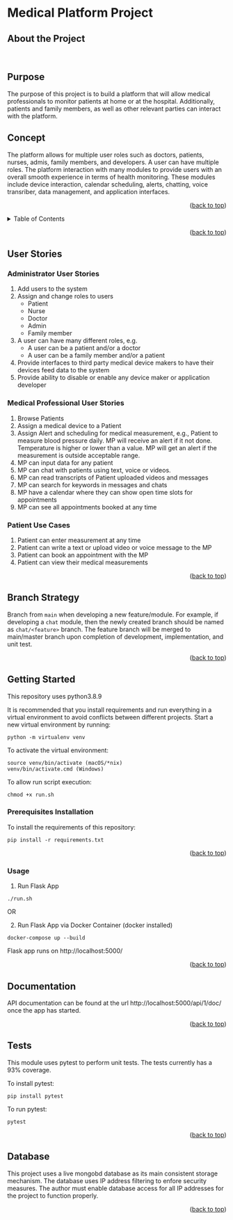 # Medical Platform Project
<!-- PROJECT LOGO -->
## About the Project
<div id="top"></div>
<br />
<div>
<h2>Purpose</h2>
<p>
The purpose of this project is to build a platform that will allow medical professionals to monitor patients at home or at the hospital. Additionally, patients and family members, as well as other relevant parties can interact with the platform. 
<br />
</p>
<h2>Concept</h2>
<p >
The platform allows for multiple user roles such as doctors, patients, nurses, admis, family members, and developers. A user can have multiple roles. The platform interaction with many modules to provide users with an overall smooth experience in terms of health monitoring. These modules include device interaction, calendar scheduling, alerts, chatting, voice transriber, data management, and application interfaces. 
<br />
</p>
</div>
<p align="right">(<a href="#top">back to top</a>)</p>


<!-- TABLE OF CONTENTS -->
<details>
  <summary>Table of Contents</summary>
  <ol>
    <li>
      <a href="#about-the-project">About The Project</a>
    </li>
    <li>
      <a href="#user-stories">User Stories</a>
    </li>
    <li>
      <a href="#getting-started">Getting Started</a>
      <ul>
        <li><a href="#prerequisites-installation">Prerequisites Installation</a></li>
        <li><a href="#usage">Usage</a></li>
      </ul>
    </li>
    <li>
      <a href="#documentation">Documentation</a>
    </li>
    <li>
      <a href="#tests">Tests</a>
    </li>
    <li>
      <a href="#database">Database</a>
    </li>
  </ol>
</details>
<p align="right">(<a href="#top">back to top</a>)</p>


## User Stories
### Administrator User Stories
1. Add users to the system
2. Assign and change roles to users
    - Patient
    - Nurse
    - Doctor
    - Admin
    - Family member
3. A user can have many different roles, e.g.
    - A user can be a patient and/or a doctor
    - A user can be a family member and/or a patient
4. Provide interfaces to third party medical device makers to have their devices feed data to the system
5. Provide ability to disable or enable any device maker or application developer

### Medical Professional User Stories
1. Browse Patients
2. Assign a medical device to a Patient
3. Assign Alert and scheduling for medical measurement, e.g., Patient to measure blood pressure daily. MP will receive an alert if it not done. Temperature is higher or lower than a value. MP will get an alert if the measurement is outside acceptable range.
4. MP can input data for any patient
5. MP can chat with patients using text, voice or videos.
6. MP can read transcripts of Patient uploaded videos and messages
7. MP can search for keywords in messages and chats
8. MP have a calendar where they can show open time slots for appointments
9. MP can see all appointments booked at any time


### Patient Use Cases
1. Patient can enter measurement at any time
2. Patient can write a text or upload video or voice message to the MP
3. Patient can book an appointment with the MP
4. Patient can view their medical measurements

<p align="right">(<a href="#top">back to top</a>)</p>


<!-- Branch Strategy -->
## Branch Strategy
Branch from `main` when developing a new feature/module. For example, if developing a `chat` module, then the newly created branch should be named as `chat/<feature>` branch. The feature branch will be merged to main/master branch upon completion of development, implementation, and unit test.

<p align="right">(<a href="#top">back to top</a>)</p>



<!-- GETTING STARTED -->
## Getting Started

This repository uses python3.8.9

It is recommended that you install requirements and run everything in a virtual environment to avoid conflicts between different projects. Start a new virtual environment by running:

```
python -m virtualenv venv
```

To activate the virtual environment:

```
source venv/bin/activate (macOS/*nix)
venv/bin/activate.cmd (Windows)
```

To allow run script execution:
```
chmod +x run.sh
```
### Prerequisites Installation
To install the requirements of this repository:

```
pip install -r requirements.txt
```

<p align="right">(<a href="#top">back to top</a>)</p>



<!-- USAGE EXAMPLES -->
### Usage  
1. Run Flask App
```
./run.sh
```
OR

2. Run Flask App via Docker Container (docker installed)
  ```
  docker-compose up --build
  ```
Flask app runs on http://localhost:5000/
<p align="right">(<a href="#top">back to top</a>)</p>

<!-- DOCUMENTATION  -->
## Documentation  

API documentation can be found at the url http://localhost:5000/api/1/doc/ once the app has started.
<p align="right">(<a href="#top">back to top</a>)</p>

## Tests  
This module uses pytest to perform unit tests. The tests currently has a 93% coverage. 

To install pytest:

```
pip install pytest
```

To run pytest:
```
pytest
```
<p align="right">(<a href="#top">back to top</a>)</p>

## Database  
This project uses a live mongobd database as its main consistent storage mechanism. The database uses IP address filtering to enfore security measures. The author must enable database access for all IP addresses for the project to function properly. 

<p align="right">(<a href="#top">back to top</a>)</p>